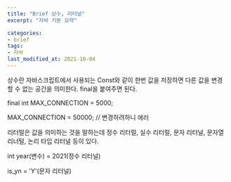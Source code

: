 ```yaml
---
title: "Brief 상수, 리터널"
excerpt: "자바 기본 요약"

categories:
- brief
tags:
- 자바
last_modified_at: 2021-10-04
---
```

상수란 자바스크립트에서 사용되는 Const와 같이 한번 값을 저장하면 다른 값을 변경 할 수 없는 공간을 의미한다.
final을 붙여주면 된다.

final int MAX_CONNECTION = 5000;

MAX_CONNECTION = 50000; // 변경하려하니 에러


리터럴은 값을 의미하는 것을 말하는데 정수 리터럴, 실수 리터럴, 문자 리터널, 문자열 리너털, 논리 타입 리터널 등이 있다.

int year(변수) = 2021(정수 리터널)

is_yn = 'Y'(문자 리터널)
 

